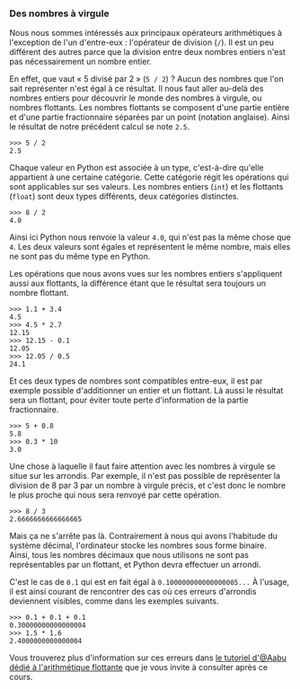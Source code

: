 ### Des nombres à virgule

Nous nous sommes intéressés aux principaux opérateurs arithmétiques à l'exception de l'un d'entre-eux : l'opérateur de division (`/`).
Il est un peu différent des autres parce que la division entre deux nombres entiers n'est pas nécessairement un nombre entier.

En effet, que vaut « 5 divisé par 2 » (`5 / 2`) ? Aucun des nombres que l'on sait représenter n'est égal à ce résultat.
Il nous faut aller au-delà des nombres entiers pour découvrir le monde des nombres à virgule, ou nombres flottants.
Les nombres flottants se composent d'une partie entière et d'une partie fractionnaire séparées par un point (notation anglaise).
Ainsi le résultat de notre précédent calcul se note `2.5`.

```pycon
>>> 5 / 2
2.5
```

Chaque valeur en Python est associée à un type, c'est-à-dire qu'elle appartient à une certaine catégorie.
Cette catégorie régit les opérations qui sont applicables sur ses valeurs.
Les nombres entiers (`int`) et les flottants (`float`) sont deux types différents, deux catégories distinctes.

```pycon
>>> 8 / 2
4.0
```

Ainsi ici Python nous renvoie la valeur `4.0`, qui n'est pas la même chose que `4`.
Les deux valeurs sont égales et représentent le même nombre, mais elles ne sont pas du même type en Python.

Les opérations que nous avons vues sur les nombres entiers s'appliquent aussi aux flottants, la différence étant que le résultat sera toujours un nombre flottant.

```pycon
>>> 1.1 + 3.4
4.5
>>> 4.5 * 2.7
12.15
>>> 12.15 - 0.1
12.05
>>> 12.05 / 0.5
24.1
```

Et ces deux types de nombres sont compatibles entre-eux, il est par exemple possible d'additionner un entier et un flottant.
Là aussi le résultat sera un flottant, pour éviter toute perte d'information de la partie fractionnaire.

```pycon
>>> 5 + 0.8
5.8
>>> 0.3 * 10
3.0
```

Une chose à laquelle il faut faire attention avec les nombres à virgule se situe sur les arrondis.
Par exemple, il n'est pas possible de représenter la division de 8 par 3 par un nombre à virgule précis, et c'est donc le nombre le plus proche qui nous sera renvoyé par cette opération.

```pycon
>>> 8 / 3
2.6666666666666665
```

Mais ça ne s'arrête pas là. Contrairement à nous qui avons l'habitude du système décimal, l'ordinateur stocke les nombres sous forme binaire.  
Ainsi, tous les nombres décimaux que nous utilisons ne sont pas représentables par un flottant, et Python devra effectuer un arrondi.

C'est le cas de `0.1` qui est en fait égal à `0.100000000000000005...`
À l'usage, il est ainsi courant de rencontrer des cas où ces erreurs d'arrondis deviennent visibles, comme dans les exemples suivants.

```pycon
>>> 0.1 + 0.1 + 0.1
0.30000000000000004
>>> 1.5 * 1.6
2.4000000000000004
```

Vous trouverez plus d'information sur ces erreurs dans [le tutoriel d'@Aabu dédié à l'arithmétique flottante](https://zestedesavoir.com/tutoriels/570/introduction-a-larithmetique-flottante/) que je vous invite à consulter après ce cours.
